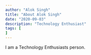 ```yaml
---
author: "Alok Singh"
title: "About Alok Singh"
date: "2020-09-03"
description: "Technology Enthusiast"
tags: [
]
---
```

I am a Technology Enthusiasts person.







